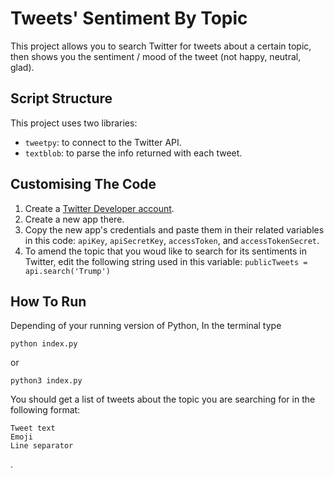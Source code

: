 # Tweets' Sentiment By Topic 

This project allows you to search Twitter for tweets about a certain topic, then shows you the sentiment / mood of the tweet (not happy, neutral, glad).

## Script Structure

This project uses two libraries:

- `tweetpy`: to connect to the Twitter API.
- `textblob`: to parse the info returned with each tweet.

## Customising The Code

1. Create a [Twitter Developer account](https://developer.twitter.com).
2. Create a new app there.
3. Copy the new app's credentials and paste them in their related variables in this code:
   `apiKey`, `apiSecretKey`, `accessToken`, and `accessTokenSecret`.
4. To amend the topic that you woud like to search for its sentiments in Twitter, edit the following string used in this variable:
   `publicTweets = api.search('Trump')`

## How To Run

Depending of your running version of Python, In the terminal type 

```
python index.py 
```

or 

```
python3 index.py
```

You should get a list of tweets about the topic you are searching for in the following format:

```
Tweet text
Emoji
Line separator
```

.
